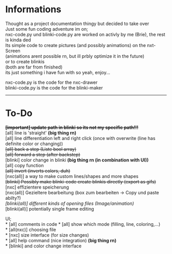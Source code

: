 # Informations
Thought as a project documentation thingy but decided to take over  
Just some fun coding adventure im on;  
nxc-code.py und blinki-code.py are worked on activly by me (Brie), the rest is kinda ded  
Its simple code to create pictures (and possibly animations) on the nxt-Screen  
(animations arent possible rn, but ill prbly optimize it in the future)  
or to create blinkis  
(both are far from finished)  
its just something i have fun with so yeah, enjoy...  

nxc-code.py is the code for the nxc-drawer  
blinki-code.py is the code for the blinki-maker  
  
---
# To-Do
~~**[important] update path in blinki so its not my specific path!!!**~~  
[all] line is 'straight'  **(big thing rn)**  
[all] line differentiation left and right click (once with overwrite (line has definite color or changing))  
~~[all] back a step (Liste bool array)~~  
~~[all] forward a step (after backstep)~~  
[blinki] color change in blinki  **(big thing rn (in combination with UI))**  
[all] copy function  
~~[all] invert (inverts colors, duh)~~  
[nxc(all)] a way to make custom lines/shapes and more shapes  
~~[blinki] Possibly make blinki-code create blinkis directly (export as gifs)~~  
[nxc] effizientere speicherung  
[nxc(all)] Gezieltere bearbeitung (box zum bearbeiten -> Copy und paste abilty?)  
*[blinki(all)] different kinds of opening files (Image/animation)*  
[blinki(all)] potentially single frame editing  

UI;  
    * [all] comments in code
    * [all] show which mode (filling, line, coloring,...)  
    * [all(nxc)] choosing file  
    * [nxc] size interface (for size changes)  
    * [all] help command (nice integration)  **(big thing rn)**  
    * [blinki] and color change interface  
